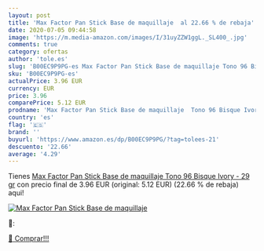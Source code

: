 ```yaml
---
layout: post
title: 'Max Factor Pan Stick Base de maquillaje  al 22.66 % de rebaja'
date: 2020-07-05 09:44:58
image: 'https://m.media-amazon.com/images/I/31uyZZW1ggL._SL400_.jpg'
comments: true
category: ofertas
author: 'tole.es'
slug: 'B00EC9P9PG-es Max Factor Pan Stick Base de maquillaje Tono 96 Bisque...'
sku: 'B00EC9P9PG-es'
actualPrice: 3.96 EUR
currency: EUR
price: 3.96
comparePrice: 5.12 EUR
prodname: 'Max Factor Pan Stick Base de maquillaje  Tono 96 Bisque Ivory - 29 gr'
country: 'es'
flag: '🇪🇸'
brand: ''
buyurl: 'https://www.amazon.es/dp/B00EC9P9PG/?tag=tolees-21'
descuento: '22.66'
average: '4.29'
---
```


Tienes [Max Factor Pan Stick Base de maquillaje  Tono 96 Bisque Ivory - 29 gr](https://www.amazon.es/dp/B00EC9P9PG/?tag=tolees-21) con precio final de  3.96 EUR (original: 5.12 EUR) (22.66 %  de rebaja) aqui!

[![Max Factor Pan Stick Base de maquillaje ](https://m.media-amazon.com/images/I/31uyZZW1ggL._SL400_.jpg)](https://www.amazon.es/dp/B00EC9P9PG/?tag=tolees-21)

🔎:


[🛒 Comprar!!!](https://www.amazon.es/dp/B00EC9P9PG/?tag=tolees-21)
